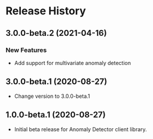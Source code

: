 # Release History

## 3.0.0-beta.2 (2021-04-16)

### New Features

- Add support for multivariate anomaly detection

## 3.0.0-beta.1 (2020-08-27)

- Change version to 3.0.0-beta.1

## 1.0.0-beta.1 (2020-08-27)

- Initial beta release for Anomaly Detector client library.
